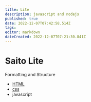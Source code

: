 ```yaml
---
title: Lite
description: javascript and nodejs
published: true
date: 2022-12-07T07:42:58.514Z
tags: 
editor: markdown
dateCreated: 2022-12-07T07:21:30.841Z
---
```


# Saito Lite

Formatting and Structure

* [HTML](./html)
* [css](./css)
* javascript